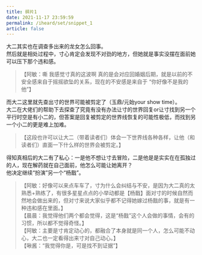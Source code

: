```yaml
---
title: 碎片1
date: 2021-11-17 23:59:59
permalink: /iheard/set/snippet_1
article: false
---
```


大二其实也在调查多出来的龙女怎么回事。  
然后就是相处过程中，寸心肯定会发现不对劲的地方，但她就是事实没摆在面前她可以压下那个违和感。
> 【阿敏：嘶 我感觉寸真的这波啊 真的是会对应回婚姻后期，就是以前的不安全感来自于摇摇欲坠的关系，现在的不安感是来自于 “你好像不是我的他”】

而大二这里就先查出寸的世界可能被剪定了（玉鼎/元始your show time）。  
大二在大佬们的帮助下去探查了究竟有没有办法让寸的世界回复or让寸找到另一个平行时空是有小二的，但答案是回复被剪定的世界线恢复的可能性极低，而找到另一个小二的更是难上加难。
> 【这段也许可以让大二（带着读者们）体会一下世界线各种各样，让他（和读者们）直面一下什么样的世界会被剪定。】

得知真相后的大二有了私心：一是他不想让寸去冒险，二是他是是实实在在孤独过的人，现在解药就在自己面前，他怎么可能让她离开？  
他决定继续“扮演”另一个“杨戬”。
> 【阿敏：好像可以来点车车了，寸为什么会纠结与不安，是因为大二真的太熟悉+熟练了，有很多星星点点的小举动都是【杨戬】面对寸的时候自然而然地会做出来的，但对寸来说大家似乎都不记得她嫁过杨戬的事，就是有一种违和感在里面。】  
> 【晨晨：我觉得他们两个都会觉得，这是“杨戬”这个人会做的事情，会有的习惯，所以都不觉得奇怪。】  
> 【阿敏：主要是寸肯定动心的，都融合了本身就是同一个人，怎么可能不动心，大二也一定看得出来寸对自己动心。】  
> 【啾酱：“我觉得你是，可是找不到证据”】
